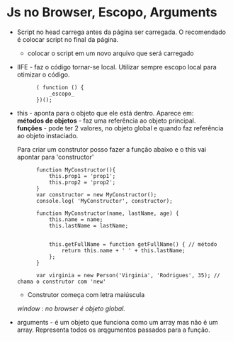 # Js no Browser, Escopo, Arguments

* Script no head carrega antes da página ser carregada. O recomendado é colocar script no final da página.
    * colocar o script em um novo arquivo que será carregado

* IIFE - faz o código tornar-se local. Utilizar sempre escopo local para otimizar o código.
           
            ( function () {
                _escopo_
            })();

* this - aponta para o objeto que ele está dentro. Aparece em:  
  **métodos de objetos** - faz uma referência ao objeto principal.  
  **funções** - pode ter 2 valores, no objeto global e quando faz referência ao objeto instaciado.

  Para criar um construtor posso fazer a função abaixo e o this vai apontar para 'constructor'
            
            function MyConstructor(){
                this.prop1 = 'prop1';
                this.prop2 = 'prop2';
            }
            var constructor = new MyConstructor();
            console.log( 'MyConstructor', constructor);

            function MyConstructor(name, lastName, age) {
                this.name = name;
                this.lastName = lastName;
                

                this.getFullName = function getFullName() { // método
                    return this.name + ' ' + this.lastName;
                };
            }

            var virginia = new Person('Virginia', 'Rodrigues', 35); // chama o construtor com 'new'

    * Construtor começa com letra maiúscula 
    
    _window : no browser é objeto global._

* arguments - é um objeto que funciona como um array mas não é um array. Representa todos os arqgumentos passados para a função.    